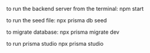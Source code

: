 to run the backend server from the terminal: npm start

to run the seed file: npx prisma db seed

to migrate database: npx prisma migrate dev

to run prisma studio npx prisma studio
